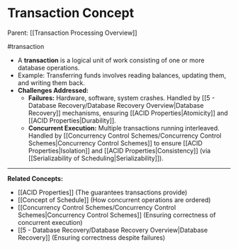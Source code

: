 # Transaction Concept

Parent: [[Transaction Processing Overview]]

#transaction

*   A **transaction** is a logical unit of work consisting of one or more database operations.
*   Example: Transferring funds involves reading balances, updating them, and writing them back.
*   **Challenges Addressed:**
    *   **Failures:** Hardware, software, system crashes. Handled by [[5 - Database Recovery/Database Recovery Overview|Database Recovery]] mechanisms, ensuring [[ACID Properties|Atomicity]] and [[ACID Properties|Durability]].
    *   **Concurrent Execution:** Multiple transactions running interleaved. Handled by [[Concurrency Control Schemes/Concurrency Control Schemes|Concurrency Control Schemes]] to ensure [[ACID Properties|Isolation]] and [[ACID Properties|Consistency]] (via [[Serializability of Scheduling|Serializability]]).

---
**Related Concepts:**
*   [[ACID Properties]] (The guarantees transactions provide)
*   [[Concept of Schedule]] (How concurrent operations are ordered)
*   [[Concurrency Control Schemes/Concurrency Control Schemes|Concurrency Control Schemes]] (Ensuring correctness of concurrent execution)
*   [[5 - Database Recovery/Database Recovery Overview|Database Recovery]] (Ensuring correctness despite failures) 